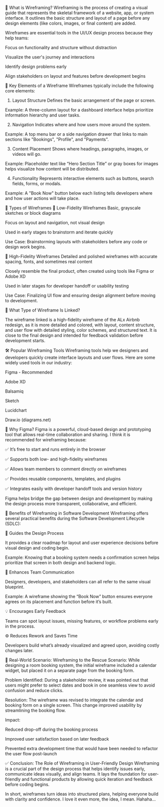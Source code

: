 🎨 What is Wireframing?
Wireframing is the process of creating a visual guide that represents the skeletal framework of a website, app, or system interface. It outlines the basic structure and layout of a page before any design elements (like colors, images, or final content) are added.

Wireframes are essential tools in the UI/UX design process because they help teams:

Focus on functionality and structure without distraction

Visualize the user's journey and interactions

Identify design problems early

Align stakeholders on layout and features before development begins

🧱 Key Elements of a Wireframe
Wireframes typically include the following core elements:

1. Layout Structure
Defines the basic arrangement of the page or screen.

Example: A three-column layout for a dashboard interface helps prioritize information hierarchy and user tasks.

2. Navigation
Indicates where and how users move around the system.

Example: A top menu bar or a side navigation drawer that links to main sections like "Bookings", "Profile", and "Payments".

3. Content Placement
Shows where headings, paragraphs, images, or videos will go.

Example: Placeholder text like “Hero Section Title” or gray boxes for images helps visualize how content will be distributed.

4. Functionality
Represents interactive elements such as buttons, search fields, forms, or modals.

Example: A "Book Now" button below each listing tells developers where and how user actions will take place.

🧾 Types of Wireframes
🔹 Low-Fidelity Wireframes
Basic, grayscale sketches or block diagrams

Focus on layout and navigation, not visual design

Used in early stages to brainstorm and iterate quickly

Use Case: Brainstorming layouts with stakeholders before any code or design work begins.

🔸 High-Fidelity Wireframes
Detailed and polished wireframes with accurate spacing, fonts, and sometimes real content

Closely resemble the final product, often created using tools like Figma or Adobe XD

Used in later stages for developer handoff or usability testing

Use Case: Finalizing UI flow and ensuring design alignment before moving to development.

📌 What Type of Wireframe Is Linked?

The wireframe linked is a high-fidelity wireframe of the ALx Airbnb redesign, as it is more detailed and colored, with layout, content structure, and user flow with detailed styling, color schemes, and structured text. It is close to the final design and intended for feedback validation before development starts.

🛠️ Popular Wireframing Tools
Wireframing tools help we designers and developers quickly create interface layouts and user flows. Here are some widely used tools in our industry:

Figma - Recommended

Adobe XD

Balsamiq

Sketch

Lucidchart

Draw.io (diagrams.net)

🌟 Why Figma?
Figma is a powerful, cloud-based design and prototyping tool that allows real-time collaboration and sharing. I think it is recommended for wireframing because:

✅ It’s free to start and runs entirely in the browser

✅ Supports both low- and high-fidelity wireframes

✅ Allows team members to comment directly on wireframes

✅ Provides reusable components, templates, and plugins

✅ Integrates easily with developer handoff tools and version history

Figma helps bridge the gap between design and development by making the design process more transparent, collaborative, and efficient.

🚀 Benefits of Wireframing in Software Development
Wireframing offers several practical benefits during the Software Development Lifecycle (SDLC):

🧭 Guides the Design Process

It provides a clear roadmap for layout and user experience decisions before visual design and coding begin.

Example: Knowing that a booking system needs a confirmation screen helps prioritize that screen in both design and backend logic.

💬 Enhances Team Communication

Designers, developers, and stakeholders can all refer to the same visual blueprint.

Example: A wireframe showing the “Book Now” button ensures everyone agrees on its placement and function before it’s built.

💡 Encourages Early Feedback

Teams can spot layout issues, missing features, or workflow problems early in the process.

⚙️ Reduces Rework and Saves Time

Developers build what’s already visualized and agreed upon, avoiding costly changes later.

🧪 Real-World Scenario: Wireframing to the Rescue
Scenario: While designing a room booking system, the initial wireframe included a calendar widget, but placed it on a separate page from the booking form.

Problem Identified: During a stakeholder review, it was pointed out that users might prefer to select dates and book in one seamless view to avoid confusion and reduce clicks.

Resolution: The wireframe was revised to integrate the calendar and booking form on a single screen. This change improved usability by streamlining the booking flow.

Impact:

Reduced drop-off during the booking process

Improved user satisfaction based on later feedback

Prevented extra development time that would have been needed to refactor the user flow post-launch

✅ Conclusion: The Role of Wireframing in User-Friendly Design
Wireframing is a crucial part of the design process that helps identify issues early, communicate ideas visually, and align teams. It lays the foundation for user-friendly and functional products by allowing quick iteration and feedback before coding begins.

In short, wireframes turn ideas into structured plans, helping everyone build with clarity and confidence. I love it even more, the idea, I mean. Hahaha...
